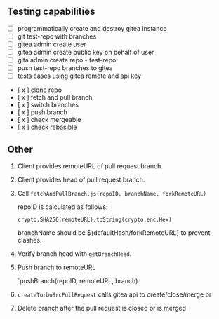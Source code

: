 
## Testing capabilities

- [ ] programmatically create and destroy gitea instance
- [ ] git test-repo with branches
- [ ] gitea admin create user
- [ ] gitea admin create public key on behalf of user
- [ ] gita admin create repo - test-repo
- [ ] push test-repo branches to gitea
- [ ] tests cases using gitea remote and api key
- [ x ] clone repo
- [ x ] fetch and pull branch
- [ x ] switch branches
- [ x ] push branch
- [ x ] check mergeable
- [ x ] check rebasible

## Other

1. Client provides remoteURL of pull request branch.

2. Client provides head of pull request branch.

3. Call `fetchAndPullBranch.js(repoID, branchName, forkRemoteURL)`

    repoID is calculated as follows:

    `crypto.SHA256(remoteURL).toString(crypto.enc.Hex)`

    branchName should be ${defaultHash/forkRemoteURL} to prevent clashes.

4. Verify branch head with `getBranchHead`.

5. Push branch to remoteURL

   `pushBranch(repoID, remoteURL, branch)

6. `createTurboSrcPullRequest` calls gitea api to create/close/merge pr

7. Delete branch after the pull request is closed or is merged